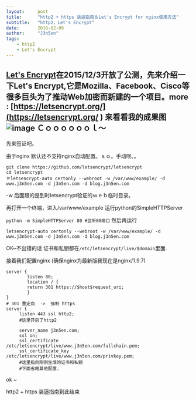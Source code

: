 ```yaml
---
layout:     post
title:      "http2 + https 装逼指南＆Let's Encrypt for nginx使用方法"
subtitle:   "http2，Let's Encrypt"
date:       2016-02-09
author:     "J3n5en"
tags:
    - http2
    - Let's Encrypt
---
```

[ Let's Encrypt](https://letsencrypt.org/)在2015/12/3开放了公测，先来介绍一下Let's Encrypt,它是Mozilla、Facebook、Cisco等很多巨头为了推动Web加密而新建的一个项目。more : [https://letsencrypt.org/](https://letsencrypt.org/ ) 来看看我的成果图
![image](/img/post-img/80598e16-ce80-11e5-8aa6-a36c6c261730.png)
Ｃｏｏｏｏｏｏｌ～
---
先来签证吧。

由于nginx 默认还不支持nginx自动配置。ｓｏ。手动呗。。
```
git clone https://github.com/letsencrypt/letsencrypt
cd letsencrypt
＃letsencrypt-auto certonly --webroot -w /var/www/example/ -d www.j3n5en.com -d j3n5en.com -d blog.j3n5en.com
```
-w 后面跟的是到时letsencrypt验证的ｗｅｂ临时目录。

再打开一个终端，进入/var/www/example  运行python的SimpleHTTPServer

`python -m SimpleHTTPServer 80 #监听80端口`
然后再运行
```
letsencrypt-auto certonly --webroot -w /var/www/example/ -d www.j3n5en.com -d j3n5en.com -d blog.j3n5en.com
```
OK~不出错的话  证书和私钥都在`/etc/letsencrypt/live/$domain`里面.

接着我们配置nginx (确保nginx为最新版我现在是nginx/1.9.7)
```
server {
        listen 80;
        location / {
        return 301 https://$host$request_uri;
        }
}
# 301 重定向  ->  强制 https
server {
     listen 443 ssl http2;
     #这里开启了http2

     server_name j3n5en.com;
     ssl on;
     ssl_certificate /etc/letsencrypt/live/www.j3n5en.com/fullchain.pem;
     ssl_certificate_key /etc/letsencrypt/live/www.j3n5en.com/privkey.pem;
     #这里指向刚刚生成的证书和私钥
     #下面省略其他配置.
```
ok ~ 

http2 + https  装逼指南到此结束